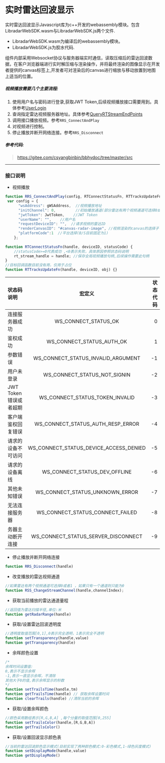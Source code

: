 # 实时雷达回波显示

实时雷达回波显示Javascript库为c++开发的webassembly模块。包含LibradarWebSDK.wasm与LibradarWebSDK.js两个文件.  
* LibradarWebSDK.wasm为编译后的webassembly模块。  
* LibradarWebSDK.js为胶水代码.  

组件内部采用Websocket协议与服务器端实时通信，读取压缩后的雷达回波数据，在客户浏览器端进行实时解压缩与渲染操作，并将最终渲染的图像显示在开发者提供的canvas标签上,开发者可对渲染后的canvas进行缩放与移动放置到地图上适当的位置。

##### 视频播放需要几个主要流程:
1. 使用用户名与密码进行登录,获取JWT Token,后续视频播放接口需要用到。具体参考[UserLogin](/api/UserLogin.md)
2. 查询指定雷达视频服务器地址。具体参考[QueryRTStreamEndPoints](/api/QueryRTStreamEndPoints.md)
3. 调用接口播放视频。参考```RRS_ConnectAndPlay```
4. 对视频进行控制。
5. 停止播放并断开网络连接。参考```RRS_Disconnect```


##### 参考代码:
> https://gitee.com/csyangbinbin/bbhydoc/tree/master/src
------

### 接口说明

- 视频播放 
```javascript
function RRS_ConnectAndPlay(config, RTConnectStatusFn, RTTracksUpdateFn)
 var config = {
      "wsAddress": gWSAddress,  //视频播放地址
      "initChannel": 0,         //初始播放通道(部分雷达有两个视频通道可选择0或者1,如果只有一个通道的雷达设置为0)
      "jwtToken": JwtToken,    //JWT Token
      "userName": "",    //用户名
      "requestDeviceID": "",  //请求视频的雷达ID
      "renderCanvasID": "#canvas-radar-image", //视频渲染的canvas的选择子
      "platformCode":1  //平台选择(B/S目前固定为1)
    };
    
function RTConnectStatusFn(handle, deviceID, statusCode) {
    //statusCode>=0代表成功 ,<0表示失败，具体原因参照状态码说明
    rt_stream_handle = handle; //保存全局视频播放句柄,后续操作需要此句柄
}
//目标回调函数目前没有用，仅用于占位
function RTTracksUpdateFn(handle, deviceID, obj) {}
```

| 状态码说明 | 宏定义  |	状态代码 |
|:--------| :---------:|--------:|
| 连接服务器成功 | WS_CONNECT_STATUS_OK |				0 |
|鉴权成功 |WS_CONNECT_STATUS_AUTH_OK	|			 1|
|参数错误	  |WS_CONNECT_STATUS_INVALID_ARGUMENT|		-1	|
|用户未登录 |WS_CONNECT_STATUS_NOT_SIGNIN		|	-2	|
|JWT Token错误或者超期	 |WS_CONNECT_STATUS_TOKEN_INVALID|		 -3	|
|客户端鉴权回复错误	| WS_CONNECT_STATUS_AUTH_RESP_ERROR	|	-4	|
|请求的设备不可访问	| WS_CONNECT_STATUS_DEVICE_ACCESS_DENIED|	-5 |
|请求的设备离线	| WS_CONNECT_STATUS_DEV_OFFLINE	|		-6		|
|其他未知错误	| WS_CONNECT_STATUS_UNKNOWN_ERROR|		-7	|
|无法连接服务器 |WS_CONNECT_STATUS_CONNECT_FAILED	|	-8|
|务器主动断开连接 |WS_CONNECT_STATUS_SERVER_DISCONNECT	|	-9|


- 停止播放并断开网络连接
```javascript
function RRS_Disconnect(handle)
```

- 改变播放的雷达视频通道
```javascript
//如果雷达有两个视频通道可选择0或者1 ，如果只有一个通道则只能为0
function RSS_ChangeStreamChannel(handle,channelIndex);
```

- 获取当前播放的雷达通道量程
```javascript
//返回值为雷达扫描半径,单位:米
function getRadarRange(handle)
```

- 获取/设置雷达回波透明度
```javascript
//透明度取值范围[0,1],0表示完全透明，1表示完全不透明
function setTransparency(handle,value)
function getTransparency(handle)
```

- 余晖颜色设置

```javascript
/*
余晖时间设置值:
0,表示不显示余晖
-1,表示一直显示余晖，不清除
其他大于0的值,表示余晖显示的秒数
*/
function setTrailsTime(handle,tm)
function getTrailsTime(handle) // 获取余晖设置时间
function clearTrails(handle) //清除当前的余晖
```

- 获取/设置余晖颜色

```javascript
//颜色采用数组表示[R,G,B,A] ,每个分量的取值范围[0,255]
function setTrailsColor(handle,[R,G,B,A])
function getTrailsColor()

```

- 获取/设置回波显示颜色表

```javascript
//当前的雷达回波颜色显示模式(目前实现了两种颜色模式:0-彩色模式,1-绿色灰度模式)
function setDisplayMode(handle,value)
function getDisplayMode()

```